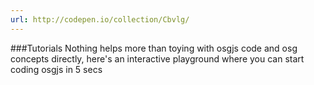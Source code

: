 ```yaml
---
url: http://codepen.io/collection/Cbvlg/
---
```


###Tutorials
Nothing helps more than toying with osgjs code and osg concepts directly, here's an interactive playground where you can start coding osgjs in 5 secs



